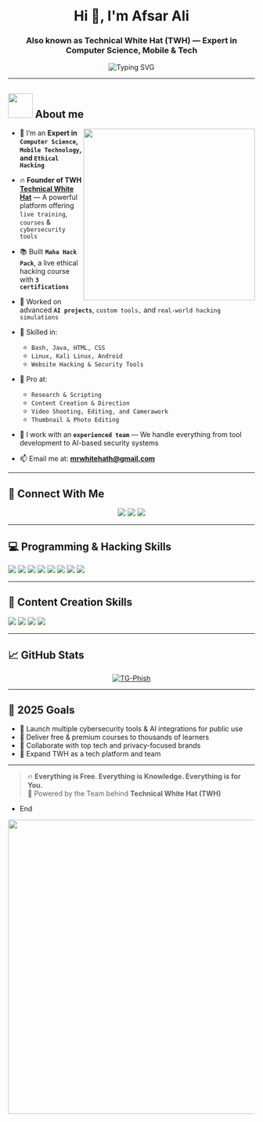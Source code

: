 <h1 align="center">Hi 👋, I'm Afsar Ali</h1>
<h3 align="center">Also known as <b>Technical White Hat (TWH)</b> — Expert in Computer Science, Mobile & Tech</h3>

<p align="center">
  <img src="https://readme-typing-svg.herokuapp.com?font=Fira+Code&weight=600&size=24&pause=1000&color=00FFAA&center=true&vCenter=true&multiline=true&width=700&height=100&lines=🔐+Cybersecurity+Enthusiast;📱+Mobile+%26+Android+Expert;🤖+AI+Project+Researcher;🎬+Creative+Content+Creator;🎓+Live+Courses+and+Skill+Development" alt="Typing SVG" />
</p>

---
## <picture><img src = "https://github.com/7oSkaaa/7oSkaaa/blob/main/Images/about_me.gif?raw=true" width = 50px></picture> About me

<picture> <img align="right" src="https://github.com/7oSkaaa/7oSkaaa/blob/main/Images/Right_Side.gif?raw=true" width = 350px></picture>
- 🧠 I’m an **Expert in `Computer Science`, `Mobile Technology`, and `Ethical Hacking`**
- 🔥 **Founder of TWH [Technical White Hat](https://youtube.com/@technicalwhitehat)** — A powerful platform offering `live training`, `courses` & `cybersecurity tools`
- 📚 Built **`Maha Hack Pack`**, a live ethical hacking course with **`3 certifications`**
- 🔐 Worked on advanced **`AI projects`**, `custom tools,` and `real-world hacking simulations`
- 🧰 Skilled in:
  - `Bash, Java, HTML, CSS`  
  - `Linux, Kali Linux, Android`  
  - `Website Hacking & Security Tools` 
- 🧪 Pro at:
  - `Research & Scripting`
  - `Content Creation & Direction`
  - `Video Shooting, Editing, and Camerawork`
  - `Thumbnail & Photo Editing`

- 👥 I work with an **`experienced team`** — We handle everything from tool development to AI-based security systems
- 📫 Email me at: **mrwhitehath@gmail.com**

---

## 🔗 Connect With Me

<p align="center">
  <a href="https://youtube.com/@technicalwhitehat"><img src="https://img.shields.io/badge/YouTube-Everything%20is%20Free%20Tech-red?style=for-the-badge&logo=youtube&logoColor=white" /></a>
  <a href="mailto:mrwhitehath@gmail.com"><img src="https://img.shields.io/badge/Email-mrwhitehath@gmail.com-darkblue?style=for-the-badge&logo=gmail&logoColor=white" /></a>
  <a href="https://t.me/technicalwhitehat"><img src="https://img.shields.io/badge/Telegram-@technicalwhitehat-2CA5E0?style=for-the-badge&logo=telegram&logoColor=white" /></a>
</p>

---

## 💻 Programming & Hacking Skills

<p>
  <img src="https://img.shields.io/badge/Bash-121011?style=for-the-badge&logo=gnu-bash&logoColor=white" />
  <img src="https://img.shields.io/badge/Java-ED8B00?style=for-the-badge&logo=java&logoColor=white" />
  <img src="https://img.shields.io/badge/HTML5-E34F26?style=for-the-badge&logo=html5&logoColor=white" />
  <img src="https://img.shields.io/badge/CSS3-264DE4?style=for-the-badge&logo=css3&logoColor=white" />
  <img src="https://img.shields.io/badge/Linux-FCC624?style=for-the-badge&logo=linux&logoColor=black" />
  <img src="https://img.shields.io/badge/Kali%20Linux-557C94?style=for-the-badge&logo=kalilinux&logoColor=white" />
  <img src="https://img.shields.io/badge/Android-3DDC84?style=for-the-badge&logo=android&logoColor=white" />
  <img src="https://img.shields.io/badge/Hacking%20Tools-000000?style=for-the-badge&logo=hackthebox&logoColor=green" />
</p>

---

## 🎥 Content Creation Skills

<p>
  <img src="https://img.shields.io/badge/Scripting-Research%20Based-yellow?style=for-the-badge" />
  <img src="https://img.shields.io/badge/Video%20Editing-CapCut%20%7C%20Premiere%20Pro-blueviolet?style=for-the-badge" />
  <img src="https://img.shields.io/badge/Photo%20Editing-Canva%20%7C%20Pixellab-orange?style=for-the-badge" />
  <img src="https://img.shields.io/badge/Camera%20Direction-Expert-informational?style=for-the-badge" />
</p>

---

## 📈 GitHub Stats

<p align="center">
  <a href="https://github.com/tecnicalwhitehat-yt/tg-phish"><img title="TG-Phish" src="https://github-readme-stats.vercel.app/api/pin/?username=tecnicalwhitehat-yt&repo=tg-phish&theme=outrun"></a>
</p>

---

## 🎯 2025 Goals

- 🚀 Launch multiple cybersecurity tools & AI integrations for public use
- 📢 Deliver free & premium courses to thousands of learners
- 🤝 Collaborate with top tech and privacy-focused brands
- 🎯 Expand TWH as a tech platform and team

---

> 🔥 **Everything is Free. Everything is Knowledge. Everything is for You.**  
> 🧠 Powered by the Team behind **Technical White Hat (TWH)**

- End
<img src="https://user-images.githubusercontent.com/74038190/212284158-e840e285-664b-44d7-b79b-e264b5e54825.gif" width="600">
<br><br>


